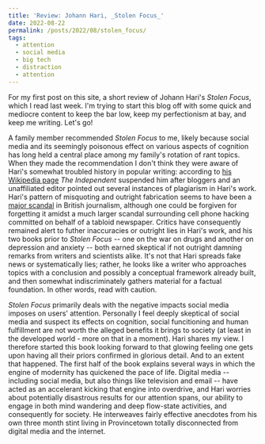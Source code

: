 ```yaml
---
title: 'Review: Johann Hari, _Stolen Focus_'
date: 2022-08-22
permalink: /posts/2022/08/stolen_focus/
tags:
  - attention
  - social media
  - big tech
  - distraction
  - attention
---
```


For my first post on this site, a short review of Johann Hari's _Stolen Focus_, which I read last week. I'm trying to start this blog off with some quick and mediocre content to keep the bar low, keep my perfectionism at bay, and keep me writing. Let's go!

A family member recommended _Stolen Focus_ to me, likely because social media and its seemingly poisonous effect on various aspects of cognition has long held a central place among my family's rotation of rant topics. When they made the recommendation I don't think they were aware of Hari's somewhat troubled history in popular writing: according to [his Wikipedia page](https://en.wikipedia.org/wiki/Johann_Hari) _The Independent_ suspended him after bloggers and an unaffiliated editor pointed out several instances of plagiarism in Hari's work. Hari's pattern of misquoting and outright fabrication seems to have been a [major scandal](https://www.commentary.org/articles/jonathan-foreman/dirty-hari/) in British journalism, although one could be forgiven for forgetting it amidst a much larger scandal surrounding cell phone hacking committed on behalf of a tabloid newspaper. Critics have consequently remained alert to futher inaccuracies or outright lies in Hari's work, and his two books prior to _Stolen Focus_ -- one on the war on drugs and another on depression and anxiety -- both earned skeptical if not outright damning remarks from writers and scientists alike. It's not that Hari spreads fake news or systematically lies; rather, he looks like a writer who approaches topics with a conclusion and possibly a conceptual framework already built, and then somewhat indiscriminately gathers material for a factual foundation. In other words, read with caution.

_Stolen Focus_ primarily deals with the negative impacts social media imposes on users' attention. Personally I feel deeply skeptical of social media and suspect its effects on cognition, social funcitioning and human fulfillment are not worth the alleged benefits it brings to society (at least in the developed world - more on that in a moment). Hari shares my view. I therefore started this book looking forward to that glowing feeling one gets upon having all their priors confirmed in glorious detail. And to an extent that happened. The first half of the book explains several ways in which the engine of modernity has quickened the pace of life. Digital media -- including social media, but also things like television and email -- have acted as an accelerant kicking that engine into overdrive, and Hari worries about potentially disastrous results for our attention spans, our ability to engage in both mind wandering and deep flow-state activities, and consequently for society. He interweaves fairly effective anecdotes from his own three month stint living in Provincetown totally disconnected from digital media and the internet. 
